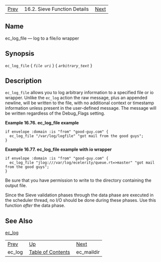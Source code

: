 |     |     |     |
| --- | --- | --- |
| [Prev](sieve.ref.ec_log)  | 16.2. Sieve Function Details |  [Next](sieve.ref.ec_maildir) |

<a name="sieve.ref.ec_log_file"></a>
## Name

ec_log_file — log to a file/io wrapper

## Synopsis

`ec_log_file` { *`file uri`*      } { *`arbitrary_text`* }

<a name="idp30225200"></a>
## Description

`ec_log_file` allows you to log arbitrary information to a specified file or io wrapper. Unlike the `ec_log` action the raw message, plus an appended newline, will be written to the file, with no additional context or timestamp information unless present in the user-defined message. The message will be written regardless of the Debug_Flags setting.

<a name="example.ec_log_file"></a>

**Example 16.76. ec_log_file example**

```
if envelope :domain :is "from" "good-guy.com" {
  ec_log_file "/var/log/logfile" "got mail from the good guys";
}
```

<a name="example.ec_log_file.second"></a>

**Example 16.77. ec_log_file example with io wrapper**

```
if envelope :domain :is "from" "good-guy.com" {
  ec_log_file "jlog:///var/log/ecelerity/queue.rt=>master" "got mail from the good guys";
}
```

Be sure that you have permission to write to the directory containing the output file.

Since the Sieve validation phases through the data phase are executed in the scheduler thread, no I/O should be done during these phases. Use this function *after* the data phase.

<a name="idp30234368"></a>
## See Also

[ec_log](sieve.ref.ec_log "ec_log")


|     |     |     |
| --- | --- | --- |
| [Prev](sieve.ref.ec_log)  | [Up](sieve.ref.files) |  [Next](sieve.ref.ec_maildir) |
| ec_log  | [Table of Contents](index) |  ec_maildir |
